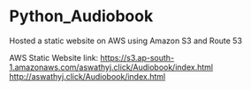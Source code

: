 # Python_Audiobook
Hosted a static website on AWS using Amazon S3 and Route 53

AWS Static Website link: https://s3.ap-south-1.amazonaws.com/aswathyj.click/Audiobook/index.html
http://aswathyj.click/Audiobook/index.html
